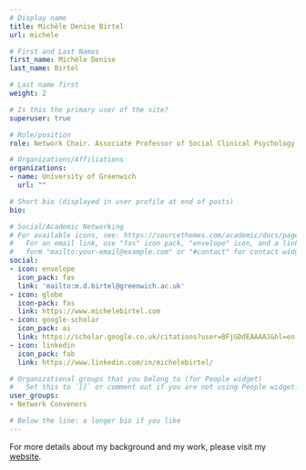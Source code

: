 ```yaml
---
# Display name
title: Michèle Denise Birtel
url: michele

# First and Last Names
first_name: Michèle Denise
last_name: Birtel

# Last name first
weight: 2

# Is this the primary user of the site?
superuser: true

# Role/position
role: Network Chair. Associate Professor of Social Clinical Psychology

# Organizations/Affiliations
organizations:
- name: University of Greenwich
  url: ""

# Short bio (displayed in user profile at end of posts)
bio: 

# Social/Academic Networking
# For available icons, see: https://sourcethemes.com/academic/docs/page-builder/#icons
#   For an email link, use "fas" icon pack, "envelope" icon, and a link in the
#   form "mailto:your-email@example.com" or "#contact" for contact widget.
social:
- icon: envelope
  icon_pack: fas
  link: 'mailto:m.d.birtel@greenwich.ac.uk'
- icon: globe
  icon-pack: fas
  link: https://www.michelebirtel.com
- icon: google-scholar
  icon_pack: ai
  link: https://scholar.google.co.uk/citations?user=BFjGDdEAAAAJ&hl=en
- icon: linkedin
  icon_pack: fab
  link: https://www.linkedin.com/in/michelebirtel/

# Organizational groups that you belong to (for People widget)
#   Set this to `[]` or comment out if you are not using People widget.
user_groups:
- Network Convenors

# Below the line: a longer bio if you like
---
```

For more details about my background and my work, please visit my [website](https://www.michelebirtel.com).
